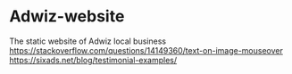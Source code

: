 # Adwiz-website

The static website of Adwiz local business
https://stackoverflow.com/questions/14149360/text-on-image-mouseover
https://sixads.net/blog/testimonial-examples/
